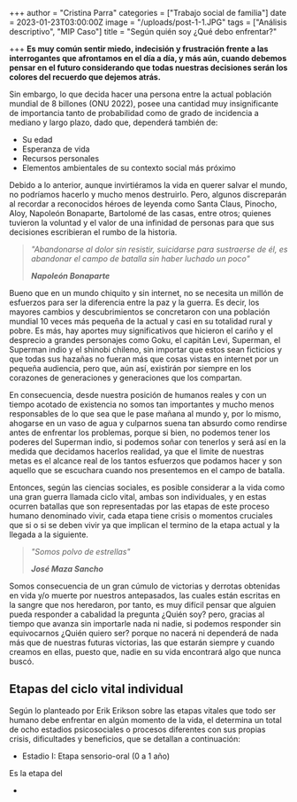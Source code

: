 +++
author = "Cristina Parra"
categories = ["Trabajo social de familia"]
date = 2023-01-23T03:00:00Z
image = "/uploads/post-1-1.JPG"
tags = ["Análisis descriptivo", "MIP Caso"]
title = "Según quién soy ¿Qué debo enfrentar?"

+++
**Es muy común sentir miedo, indecisión y frustración frente a las interrogantes que afrontamos en el día a día, y más aún, cuando debemos pensar en el futuro considerando que todas nuestras decisiones serán los colores del recuerdo que dejemos atrás.**

Sin embargo, lo que decida hacer una persona entre la actual población mundial de 8 billones (ONU 2022), posee una cantidad muy insignificante de importancia tanto de probabilidad como de grado de incidencia a mediano y largo plazo, dado que, dependerá también de:

* Su edad
* Esperanza de vida
* Recursos personales
* Elementos ambientales de su contexto social más próximo

Debido a lo anterior, aunque invirtiéramos la vida en querer salvar el mundo, no podríamos hacerlo y mucho menos destruirlo. Pero, algunos discreparán al recordar a reconocidos héroes de leyenda como Santa Claus, Pinocho, Aloy, Napoleón Bonaparte, Bartolomé de las casas, entre otros; quienes tuvieron la voluntad y el valor de una infinidad de personas para que sus decisiones escribieran el rumbo de la historia.

> _"Abandonarse al dolor sin resistir, suicidarse para sustraerse de él, es abandonar el campo de batalla sin haber luchado un poco"_
>
> **_Napoleón Bonaparte_**

Bueno que en un mundo chiquito y sin internet, no se necesita un millón de esfuerzos para ser la diferencia entre la paz y la guerra. Es decir, los mayores cambios y descubrimientos se concretaron con una población mundial 10 veces más pequeña de la actual y casi en su totalidad rural y pobre. Es más, hay aportes muy significativos que hicieron el cariño y el desprecio a grandes personajes como Goku, el capitán Levi, Superman, el Superman indio y el shinobi chileno, sin importar que estos sean ficticios y que todas sus hazañas no fueran más que cosas vistas en internet por un pequeña audiencia, pero que, aún así, existirán por siempre en los corazones de generaciones y generaciones que los compartan.

En consecuencia, desde nuestra posición de humanos reales y con un tiempo acotado de existencia no somos tan importantes y mucho menos responsables de lo que sea que le pase mañana al mundo y, por lo mismo, ahogarse en un vaso de agua y culparnos suena tan absurdo como rendirse antes de enfrentar los problemas, porque si bien, no podemos tener los poderes del Superman indio, si podemos soñar con tenerlos y será así en la medida que decidamos hacerlos realidad, ya que el limite de nuestras metas es el alcance real de los tantos esfuerzos que podamos hacer y son aquello que se escuchara cuando nos presentemos en el campo de batalla.

Entonces, según las ciencias sociales, es posible considerar a la vida como una gran guerra llamada ciclo vital, ambas son individuales, y en estas ocurren batallas que son representadas por las etapas de este proceso humano denominado vivir, cada etapa tiene crisis o momentos cruciales que si o si se deben vivir ya que implican el termino de la etapa actual y la llegada a la siguiente.

> _"Somos polvo de estrellas"_
>
> **_José Maza Sancho_**

Somos consecuencia de un gran cúmulo de victorias y derrotas obtenidas en vida y/o muerte por nuestros antepasados, las cuales están escritas en la sangre que nos heredaron, por tanto, es muy difícil pensar que alguien pueda responder a cabalidad la pregunta ¿Quién soy? pero, gracias al tiempo que avanza sin importarle nada ni nadie, si podemos responder sin equivocarnos ¿Quién quiero ser? porque no nacerá ni dependerá de nada más que de nuestras futuras victorias, las que estarán siempre y cuando creamos en ellas, puesto que, nadie en su vida encontrará algo que nunca buscó.

## Etapas del ciclo vital individual

Según lo planteado por Erik Erikson sobre las etapas vitales que todo ser humano debe enfrentar en algún momento de la vida, el determina un total de ocho estadios psicosociales o procesos diferentes con sus propias crisis, dificultades y beneficios, que se detallan a continuación:

* Estadio I: Etapa sensorio-oral (0 a 1 año)

Es la etapa del 

* 